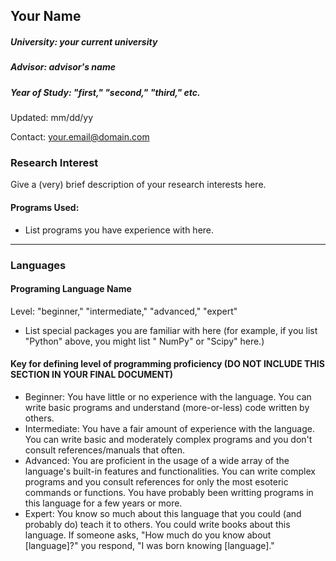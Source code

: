## Your Name
##### University: your current university
##### Advisor: advisor's name
##### Year of Study: "first," "second," "third," etc.

Updated: mm/dd/yy

Contact: your.email@domain.com

### Research Interest

Give a (very) brief description of your research interests here.

#### Programs Used:
 - List programs you have experience with here.

---
### Languages

#### Programing Language Name
Level: "beginner," "intermediate," "advanced," "expert"

 - List special packages you are familiar with  here (for example, if you list "Python" above, you might list " NumPy" or "Scipy" here.)


#### Key for defining level of programming proficiency (DO NOT INCLUDE THIS SECTION IN YOUR FINAL DOCUMENT)

 - Beginner: You have little or no experience with the language. You can write basic programs and understand (more-or-less) code written by others.
 - Intermediate: You have a fair amount of experience with the language. You can write basic and moderately complex programs and you don't consult references/manuals that often.
 - Advanced: You are proficient in the usage of a wide array of the language's built-in features and functionalities. You can write complex programs and you consult references for only the most esoteric commands or functions. You have probably been writting programs in this language for a few years or more.
 - Expert: You know so much about this language that you could (and probably do) teach it to others. You could write books about this language. If someone asks, "How much do you know about [language]?" you respond, "I was born knowing [language]." 
